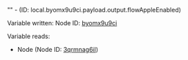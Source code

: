"" - (ID: local.byomx9u9ci.payload.output.flowAppleEnabled)

Variable written:
Node ID: [byomx9u9ci](../nodes/byomx9u9ci.md)

Variable reads:
* Node (Node ID: [3qrmnag6il](../nodes/3qrmnag6il.md))
